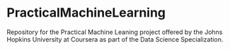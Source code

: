PracticalMachineLearning
========================

Repository for the Practical Machine Leaning project offered by the Johns Hopkins University 
at Coursera as part of the Data Science Specialization.
